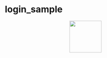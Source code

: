 # login_sample
<div id="header" align="center">
  <img src="https://www.bing.com/images/search?view=detailV2&ccid=2EHSfNPR&id=0A67450192659AC71D4E7CC44CF7C2A89A1A032C&thid=OIP.2EHSfNPRQvFaLFzGPFCsKwHaFj&mediaurl=https%3a%2f%2fgifimage.net%2fwp-content%2fuploads%2f2018%2f04%2flogin-animated-gif-13.gif&exph=600&expw=800&q=gif+related+to+login&simid=608033697362220236&FORM=IRPRST&ck=D4B6CED3C9841DA7067BB75B21095CB5&selectedIndex=1" width="100"/>
</div>
